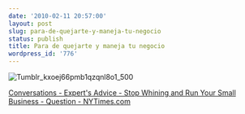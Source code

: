 ```yaml
---
date: '2010-02-11 20:57:00'
layout: post
slug: para-de-quejarte-y-maneja-tu-negocio
status: publish
title: Para de quejarte y maneja tu negocio
wordpress_id: '776'
---
```



    


![Tumblr_kxoej66pmb1qzqnl8o1_500](http://jjdenis.files.wordpress.com/2010/02/tumblr_kxoej66pmb1qzqnl8o1_500-scaled500.jpg?w=300)








[Conversations - Expert's Advice -  Stop Whining and Run Your Small Business - Question - NYTimes.com](http://www.nytimes.com/2010/02/11/business/smallbusiness/11sbiz.html)


  
